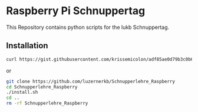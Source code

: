 # Raspberry Pi Schnuppertag
This Repository contains python scripts for the lukb Schnuppertag.
## Installation
```sh
curl https://gist.githubusercontent.com/krissemicolon/adf85ae0d79b3c0b6c8c1feb67f12e3c/raw/f18b41d59c799eca3af66ee96806d72dfb70ad02/lukb_raspberry_install.sh | bash
```
or
```sh
git clone https://github.com/luzernerkb/Schnupperlehre_Raspberry
cd Schnupperlehre_Raspberry
./install.sh
cd ..
rm -rf Schnupperlehre_Raspberry
```
